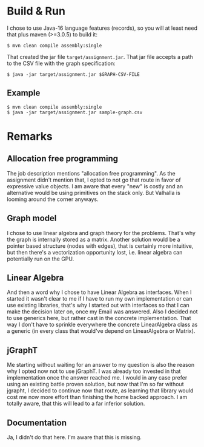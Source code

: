 # Build & Run

I chose to use Java-16 language features (records), so you will at least need that plus maven (>=3.0.5) to build it:

    $ mvn clean compile assembly:single

That created the jar file `target/assignment.jar`. That jar file accepts a path to the CSV file with the graph specification:

    $ java -jar target/assignment.jar $GRAPH-CSV-FILE

## Example

    $ mvn clean compile assembly:single
    $ java -jar target/assignment.jar sample-graph.csv
    
# Remarks

## Allocation free programming

The job description mentions "allocation free programming". As the assignment didn't mention that, I opted to not go that route in favor of expressive value objects. I am aware that every "new" is costly and an alternative would be using primitives on the stack only. But Valhalla is looming around the corner anyways.

## Graph model

I chose to use linear algebra and graph theory for the problems. That's why the graph is internally stored as a matrix. Another solution would be a pointer based structure (nodes with edges), that is certainly more intuitive, but then there's  a vectorization opportunity lost, i.e. linear algebra can potentially run on the GPU. 

## Linear Algebra

And then a word why I chose to have Linear Algebra as interfaces. When I started it wasn't clear to me if I have to run my own implementation or can use existing libraries, that's why I started out with interfaces so that I can make the decision later on, once my Email was answered. Also I decided not to use generics here, but rather cast in the concrete implementation. That way I don't have to sprinkle everywhere the concrete LinearAlgebra class as a generic (in every class that would've depend on LinearAlgebra or Matrix).

## jGraphT

Me starting without waiting for an answer to my question is also the reason why I opted now not to use jGraphT. I was already too invested in that implementation once the answer reached me. I would in any case prefer using an existing battle proven solution, but now that I'm so far without jgrapht, I decided to continue now that route, as learning that library would cost me now more effort than finishing the home backed approach. I am totally aware, that this will lead to a far inferior solution.

## Documentation

Ja, I didn't do that here. I'm aware that this is missing.
